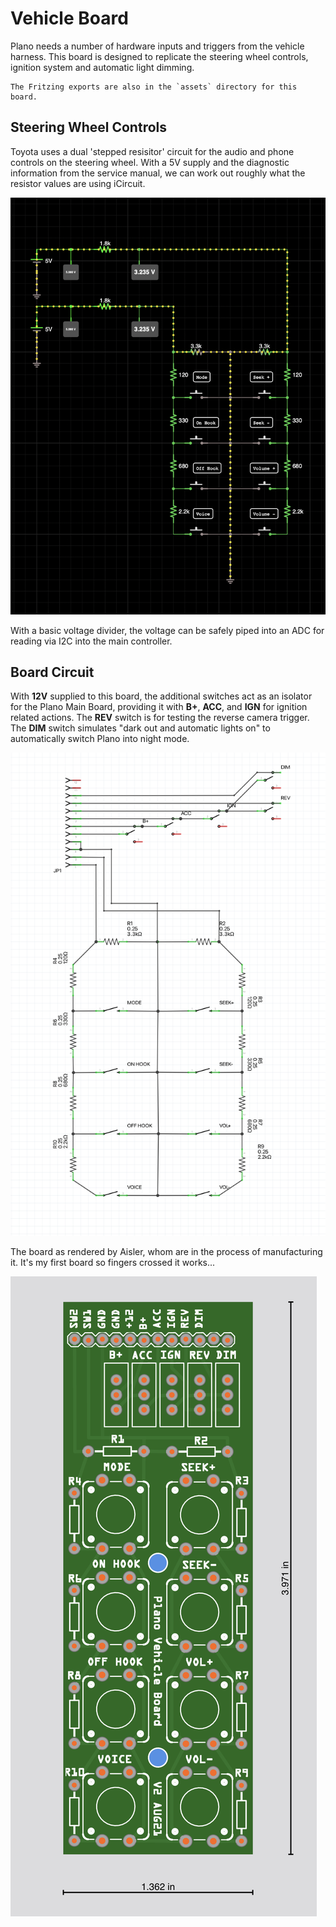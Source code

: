 # Vehicle Board

Plano needs a number of hardware inputs and triggers from the vehicle harness. This board is designed to replicate the steering wheel controls, ignition system and automatic light dimming.

    The Fritzing exports are also in the `assets` directory for this board.

## Steering Wheel Controls

Toyota uses a dual 'stepped resisitor' circuit for the audio and phone controls on the steering wheel. With a 5V supply and the diagnostic information from the service manual, we can work out roughly what the resistor values are using iCircuit.

![iCircuit Steering Wheel](img/Steering-Wheel.png)

With a basic voltage divider, the voltage can be safely piped into an ADC for reading via I2C into the main controller.

## Board Circuit

With **12V** supplied to this board, the additional switches act as an isolator for the Plano Main Board, providing it with **B+**, **ACC**, and **IGN** for ignition related actions. The **REV** switch is for testing the reverse camera trigger. The **DIM** switch simulates "dark out and automatic lights on" to automatically switch Plano into night mode.

![PVB Circuit](img/PVB-V2-Circuit.png)

The board as rendered by Aisler, whom are in the process of manufacturing it. It's my first board so fingers crossed it works...

![PVB Board](img/PVB-V2.png)
